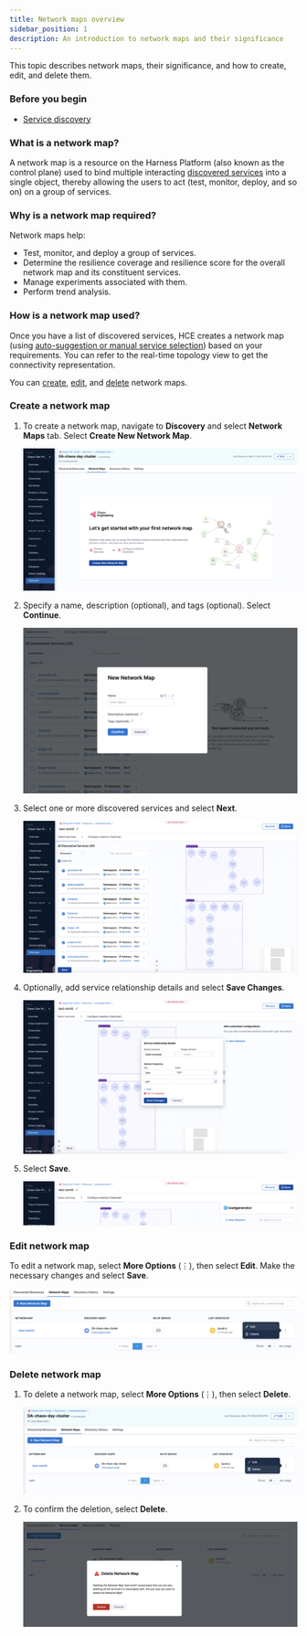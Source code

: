 ```yaml
---
title: Network maps overview
sidebar_position: 1
description: An introduction to network maps and their significance
---
```


This topic describes network maps, their significance, and how to create, edit, and delete them.

### Before you begin

- [Service discovery](/docs/chaos-engineering/features/service-discovery/intro-service-discovery.md)

### What is a network map?

A network map is a resource on the Harness Platform (also known as the control plane) used to bind multiple interacting [discovered services](/docs/chaos-engineering/features/service-discovery/intro-service-discovery.md) into a single object, thereby allowing the users to act (test, monitor, deploy, and so on) on a group of services.

### Why is a network map required?

Network maps help:

- Test, monitor, and deploy a group of services.
- Determine the resilience coverage and resilience score for the overall network map and its constituent services.
- Manage experiments associated with them.
- Perform trend analysis.

### How is a network map used?

Once you have a list of discovered services, HCE creates a network map (using [auto-suggestion or manual service selection](/docs/chaos-engineering/onboarding/guided-onboarding#create-network-maps)) based on your requirements. You can refer to the real-time topology view to get the connectivity representation.

You can [create](#create-network-map), [edit](#edit-network-map), and [delete](#delete-network-map) network maps.

### Create a network map

1. To create a network map, navigate to **Discovery** and select **Network Maps** tab. Select **Create New Network Map**.

    ![](./static/create-nw-1.png)

2. Specify a name, description (optional), and tags (optional). Select **Continue**.

    ![](./static/name-np-2.png)

3. Select one or more discovered services and select **Next**.

    ![](./static/select-service-3.png)

4. Optionally, add service relationship details and select **Save Changes**.

    ![](./static/service-rel-4.png)

5. Select **Save**.

    ![](./static/save-nw-5.png)

### Edit network map

To edit a network map, select **More Options** (&vellip;), then select **Edit**. Make the necessary changes and select **Save**.

![](./static/edit-8.png)

### Delete network map

1. To delete a network map, select **More Options** (&vellip;), then select **Delete**.

    ![](./static/delete-6.png)

2. To confirm the deletion, select **Delete**.

    ![](./static/confirm-delete-7.png)